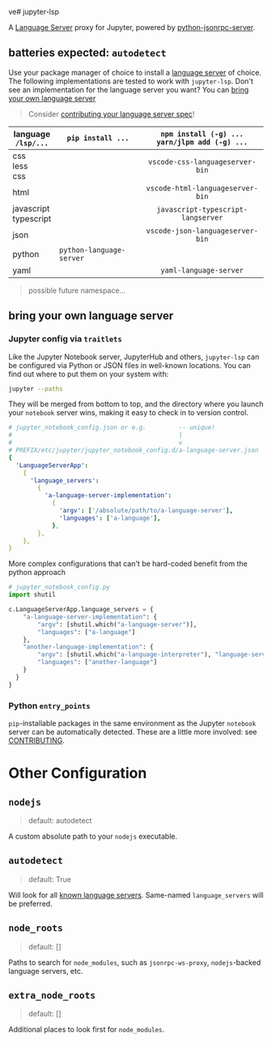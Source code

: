 ve# jupyter-lsp

A [Language Server][language-server] proxy for Jupyter, powered by [python-jsonrpc-server][].

## batteries expected: `autodetect`

Use your package manager of choice to install a [language server][lsp-implementations]
of choice. The following implementations are tested to work with `jupyter-lsp`.
Don't see an implementation for the language server you want? You can
[bring your own language server](#bring-your-own-language-server)

> Consider [contributing your language server spec](./CONTRIBUTING.md#spec)!

| language<br>`/lsp/...`    | `pip install ...`        | `npm install (-g) ...` <br/>`yarn/jlpm add (-g) ...` |
| ------------------------- | ------------------------ | :--------------------------------------------------: |
| css<br/>less<br/>css      |                          |           `vscode-css-languageserver-bin`            |
| html                      |                          |           `vscode-html-languageserver-bin`           |
| javascript<br/>typescript |                          |          `javascript-typescript-langserver`          |
| json                      |                          |           `vscode-json-languageserver-bin`           |
| python                    | `python-language-server` |                                                      |
| yaml                      |                          |                `yaml-language-server`                |

[language-server]: https://microsoft.github.io/language-server-protocol/specification
[jupyter-server-proxy]: https://github.com/jupyterhub/jupyter-server-proxy
[python-jsonrpc-server]: https://github.com/palantir/python-jsonrpc-server
[lsp-implementations]: https://microsoft.github.io/language-server-protocol/implementors/servers
[jupyter-lsp]: https://github.com/krassowski/jupyterlab-lsp.git

> possible future namespace...

## bring your own language server

### Jupyter config via `traitlets`

Like the Jupyter Notebook server, JupyterHub and others, `jupyter-lsp` can be
configured via Python or JSON files in well-known locations. You can find out
where to put them on your system with:

```bash
jupyter --paths
```

They will be merged from bottom to top, and the directory where you launch your
`notebook` server wins, making it easy to check in to version control.

```yaml
# jupyter_notebook_config.json or e.g.         -- unique!
#                                              |
#                                              v
# PREFIX/etc/jupyter/jupyter_notebook_config.d/a-language-server.json
{
  'LanguageServerApp':
    {
      'language_servers':
        {
          'a-language-server-implementation':
            {
              'argv': ['/absolute/path/to/a-language-server'],
              'languages': ['a-language'],
            },
        },
    },
}
```

More complex configurations that can't be hard-coded benefit from the python approach

```py
# jupyter_notebook_config.py
import shutil

c.LanguageServerApp.language_servers = {
    "a-language-server-implementation": {
        "argv": [shutil.which("a-language-server")],
        "languages": ["a-language"]
    },
    "another-language-implementation": {
        "argv": [shutil.which("a-language-interpreter"), "language-server"],
        "languages": ["another-language"]
    }
  }
}
```

### Python `entry_points`

`pip`-installable packages in the same environment as the Jupyter `notebook` server
can be automatically detected. These are a little more involved: see
[CONTRIBUTING](./CONTRIBUTING.md).

# Other Configuration

## `nodejs`

> default: autodetect

A custom absolute path to your `nodejs` executable.

## `autodetect`

> default: True

Will look for all [known language servers](#batteries-expected). Same-named
`language_servers` will be preferred.

## `node_roots`

> default: []

Paths to search for `node_modules`, such as `jsonrpc-ws-proxy`,
`nodejs`-backed language servers, etc.

## `extra_node_roots`

> default: []

Additional places to look first for `node_modules`.
